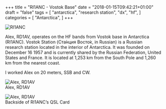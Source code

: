 +++
title = "RI1ANC - Vostok Base"
date = "2018-01-15T09:42:21+01:00"
draft = "false"
tags = [
    "antarctica",
    "research station",
    "dx",
    "hf",
]
categories = [
    "Antarctica",
]
+++


![RI1ANC](/images/Vostok-Station_Antarctica_RI1ANC.jpg)

Alex, RD1AV, operates on the HF bands from Vostok base in Antarctica (RI1ANC). Vostok Station (Ста́нция Восто́к, in Russian) is a Russian research station located in the interior of Antarctica. It was founded on December 16 1957 and is currently shared by the Russian Federation, United States and France. It is located at 1,253 km from the South Pole and 1,260 km from the nearest coast.

I worked Alex on 20 meters, SSB and CW.

![Alex, RD1AV](/images/rd1av.jpg)
<br>Alex, RD1AV

![Alex, RD1AV](/images/ri1anc_b.jpg)
<br>Backside of RI1ANC’s QSL Card



